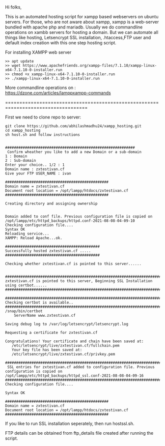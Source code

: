 Hi folks,

This is an automated hosting script for xampp based webservers on ubuntu servers. For those, who are not aware about xampp, xampp is a web-server bundled with apache php and mariadb. Usually we do commandline operations on xambb servers for hosting a domain. But we can automate all things like hosting, Letsencrypt SSL installation, .htaccess,FTP user and default index creation with this one step hosting script.

For installing XAMPP web server
```
>> apt update
>> wget https://www.apachefriends.org/xampp-files/7.1.10/xampp-linux-x64-7.1.10-0-installer.run
>> chmod +x xampp-linux-x64-7.1.10-0-installer.run
>> ./xampp-linux-x64-7.1.10-0-installer.run
```

More commandline operations on : https://dzone.com/articles/lamppxampp-commands

===================================================================================

First we need to clone repo to server: 

```
git clone https://github.com/abhilashmadhu24/xampp_hosting.git
cd xampp_hosting
sh host.sh and follow instructions
```


```

###########################################################
 Confirm wheather you like to add a new Domain or a sub-domain  
1 : Domain
2 : Sub-domain
Enter your choice.. 1/2 : 1
Domain name : zxtestivan.cf
Give your FTP USER_NAME : ivan

###############################################
Domain name = zxtestivan.cf
Document root location = /opt/lampp/htdocs/zxtestivan.cf 
###############################################

Creating directory and assigning ownership 


Domain added to conf file. Previous configuration file is copied on /opt/lampp/etc/httpd_backups/httpd.conf-2021-08-08-04-09-10
Checking configuration file....
Syntax OK
Reloading service...
XAMPP: Reload Apache...ok.

###########################################
Successfully hosted zxtestivan.cf ..... 
###########################################

Checking whether zxtestivan.cf is pointed to this server......
  

###################################################################################
zxtestivan.cf is pointed to this server, Beginning SSL Installation using certbot......
###################################################################################

###################################################################################
Checking certbot is available..
###################################################################################
/snap/bin/certbot
    ServerName www.zxtestivan.cf

Saving debug log to /var/log/letsencrypt/letsencrypt.log

Requesting a certificate for zxtestivan.cf

Congratulations! Your certificate and chain have been saved at:
   /etc/letsencrypt/live/zxtestivan.cf/fullchain.pem
   Your key file has been saved at:
   /etc/letsencrypt/live/zxtestivan.cf/privkey.pem

#################################################################################################################
 SSL entries for zxtestivan.cf added to configuration file. Previous configuration is copied on /opt/lampp/etc/httpd_backups/httpd_ssl.conf-2021-08-08-04-09-16 
#####################################################################################################################
Checking configuration file....

Syntax OK

###############################################
Domain name = zxtestivan.cf
Document root location = /opt/lampp/htdocs/zxtestivan.cf 
###############################################

```


If you like to run SSL installation seperately, then run hostssl.sh.

FTP details can be obtained from ftp_details file created after running the script.

